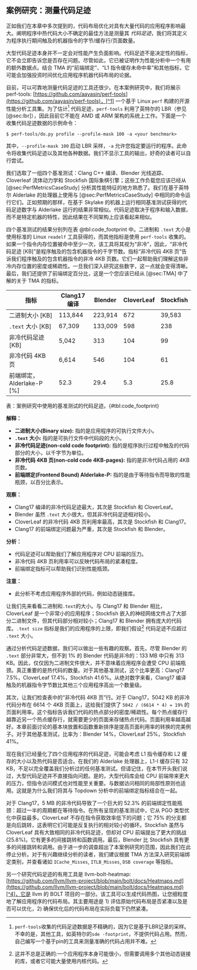 ## 案例研究：测量代码足迹

正如我们在本章中多次提到的，代码布局优化对具有大量代码的应用程序影响最大。阐明程序中热代码大小不确定的最佳方法是测量其 *代码足迹*，我们将其定义为程序执行期间触及的机器指令的字节/缓存行/页面数量。

大型代码足迹本身并不一定会对性能产生负面影响。代码足迹不是决定性的指标，它不会立即告诉您是否存在问题。尽管如此，它已被证明作为性能分析中一个有用的额外数据点。结合 TMA 的“前端绑定”、“L1 指令缓存未命中率”和其他指标，它可能会加强投资时间优化应用程序机器代码布局的论据。

目前，可以可靠地测量代码足迹的工具还很少。在本案例研究中，我们将展示 perf-tools: [https://github.com/aayasin/perf-tools](https://github.com/aayasin/perf-tools)，[^1] 一个基于 Linux `perf` 构建的开源性能分析工具集。为了估计[^2] 代码足迹，`perf-tools` 利用了英特尔的 LBR（参见 [@sec:lbr]），因此目前它不能在 AMD 或 ARM 架构的系统上工作。下面是一个收集代码足迹数据的示例命令：

```
$ perf-tools/do.py profile --profile-mask 100 -a <your benchmark>
```

其中，`--profile-mask 100` 启动 LBR 采样，`-a` 允许您指定要运行的程序。此命令将收集代码足迹以及其他各种数据。我们不显示工具的输出，好奇的读者可以自行尝试。

我们选取了一组四个基准测试：Clang C++ 编译、Blender 光线追踪、Cloverleaf 流体动力学和 Stockfish 国际象棋引擎；这些工作负载您应该已经从 [@sec:PerfMetricsCaseStudy] 分析其性能特征的地方熟悉了。我们在基于英特尔 Alderlake 的处理器上使用与 [@sec:PerfMetricsCaseStudy] 中相同的命令运行它们。正如预期的那样，在基于 Skylake 的机器上运行相同基准测试获得的代码足迹数字与 Alderlake 运行的结果非常相似。代码足迹取决于程序和输入数据，而不是特定机器的特性，因此结果在不同架构上应该看起来相似。

四个基准测试的结果分别列在表 @tbl:code_footprint 中。二进制和 `.text` 大小是使用标准的 Linux `readelf` 工具获得的，而其他指标是使用 `perf-tools` 收集的。如果一个指令内存位置被命中至少一次，该工具将其视为“非冷”，因此，“非冷代码足迹 [KB]”是程序触及的包含机器指令的千字节数。指标“非冷代码 4KB 页”告诉我们程序触及的包含机器指令的非冷 4KB 页数。它们一起帮助我们理解这些非冷内存位置的密度或稀疏性。一旦我们深入研究这些数字，这一点就会变得清晰。最后，我们还提供了前端绑定百分比，这是一个您应该已经从 [@sec:TMA] 中了解的关于 TMA 的指标。

| 指标 | Clang17 编译 | Blender | CloverLeaf | Stockfish |
|---|---|---|---|---|
| 二进制大小 [KB] | 113,844 | 223,914 | 672 | 39,583 |
| `.text` 大小 [KB] | 67,309 | 133,009 | 598 | 238 |
| 非冷代码足迹 [KB] | 5,042 | 313 | 104 | 99 |
| 非冷代码 4KB 页 | 6,614 | 546 | 104 | 61 |
| 前端绑定，Alderlake-P [%] | 52.3 | 29.4 | 5.3 | 25.8 |

表：案例研究中使用的基准测试的代码足迹。{#tbl:code_footprint}

**解释：**

* **二进制大小(Binary size):** 指的是应用程序的可执行文件大小。
* **`.text` 大小:** 指的是可执行文件中代码段的大小。
* **非冷代码足迹(non-cold code footprint):** 指的是程序执行过程中触及的代码部分的大小，以千字节为单位。
* **非冷代码 4KB 页(non-cold code 4KB-pages):** 指的是非冷代码占用的 4KB 页数。
* **前端绑定(Frontend Bound) Alderlake-P:** 指的是由于等待指令而导致的性能瓶颈，以百分比表示。

**观察：**

* Clang17 编译的非冷代码足迹最大，其次是 Stockfish 和 CloverLeaf。
* Blender 虽然 `.text` 大小很大，但其非冷代码足迹相对较小。
* CloverLeaf 的非冷代码 4KB 页利用率最高，其次是 Stockfish 和 Clang17。
* Clang17 的前端绑定问题最为严重，其次是 Stockfish 和 Blender。

**分析：**

* 代码足迹可以帮助我们了解应用程序对 CPU 前端的压力。
* 非冷代码 4KB 页利用率可以反映代码布局的紧凑程度。
* 前端绑定指标可以帮助我们识别性能瓶颈。

**注意：**

* 此分析不考虑应用程序外部的代码，例如动态链接库。


让我们先来看看二进制和`.text`的大小。与 Clang17 和 Blender 相比，CloverLeaf 是一个非常小的应用程序；Stockfish 嵌入的神经网络文件占了大部分二进制文件，但其代码部分相对较小；Clang17 和 Blender 拥有庞大的代码库。`.text size` 指标是我们的应用程序的上限，即我们假设[^3] 代码足迹不应超过 `.text` 大小。

通过分析代码足迹数据，我们可以做出一些有趣的观察。首先，尽管 Blender 的 `.text` 部分非常大，但不到 1% 的 Blender 代码是非冷的：133 MB 中只有 313 KB。因此，仅仅因为二进制文件很大，并不意味着应用程序会遭受 CPU 前端瓶颈。真正重要的是热代码的数量。对于其他基准测试，这个比率更高：Clang17 7.5%，CloverLeaf 17.4%，Stockfish 41.6%。从绝对数字来看，Clang17 编译触及的机器指令字节数比其他三个应用程序高出一个数量级。

其次，让我们检查表中的“非冷代码 4KB 页”行。对于 Clang17，5042 KB 的非冷代码分布在 6614 个 4KB 页面上，这给我们提供了 `5042 / (6614 * 4) = 19%` 的页面利用率。这个指标告诉我们代码的热点部分的密度/稀疏性。每个热点缓存行越靠近另一个热点缓存行，就需要更少的页面来存储热点代码。页面利用率越高越好。本章前面讨论的基本块放置和函数重新排序是提高页面利用率的转换的完美例子。对于其他基准测试，比率为：Blender 14%，CloverLeaf 25%，Stockfish 41%。 

现在我们已经量化了四个应用程序的代码足迹，可能会考虑 L1 指令缓存和 L2 缓存的大小以及热代码是否适合。在我们的 Alderlake 处理器上，L1-I 缓存只有 32 KB，不足以完全覆盖我们分析过的任何基准测试。但请记住，在本节开头我们说过，大型代码足迹并不直接指向问题。是的，大型代码库会给 CPU 前端带来更大的压力，但指令访问模式也对性能至关重要。与数据访问相同的局部性原则也适用。这就是为什么我们将其与 Topdown 分析中的前端绑定指标结合在一起。 

对于 Clang17，5 MB 的非冷代码导致了一个巨大的 52.3% 的前端绑定性能瓶颈：超过一半的周期都在等待指令。在所有呈现的基准测试中，它从 PGO 类型优化中获益最多。CloverLeaf 不存在指令获取效率低下的问题；它 75% 的分支都是向后跳转，这表明它们可能是反复执行的相对较小的循环。Stockfish 虽然与 CloverLeaf 具有大致相同的非冷代码足迹，但却对 CPU 前端提出了更大的挑战 (25.8%)。它有更多的间接跳转和函数调用。最后，Blender 比 Stockfish 具有更多的间接跳转和调用。由于进一步的调查超出了本案例研究的范围，因此我们在此停止分析。对于有兴趣继续分析的读者，我们建议根据 TMA 方法深入研究前端绑定类别，并查看诸如 `ICache_Misses`, `ITLB_Misses`, `DSB coverage` 等指标。

另一个研究代码足迹的有用工具是 llvm-bolt-heatmap: [https://github.com/llvm/llvm-project/blob/main/bolt/docs/Heatmaps.md](https://github.com/llvm/llvm-project/blob/main/bolt/docs/Heatmaps.md)[^4]，它是 llvm 的 BOLT 项目的一部分。该工具可以生成代码热图，让您细粒度地了解应用程序的代码布局。其主要用途是 1) 评估原始代码布局是否紧凑以及是否可以优化，2) 确保优化后的代码布局在实际负载下仍然紧凑。

[^1]: perf-tools - [https://github.com/aayasin/perf-tools](https://github.com/aayasin/perf-tools)
[^2]: `perf-tools`收集的代码足迹数据是不精确的，因为它是基于LBR记录的采样。不幸的是，其他工具，如英特尔的`sde -footprint`，不提供代码占用。然而，自己编写一个基于pin的工具来测量准确的代码占用并不难。
[^3]: 这并不总是正确的:一个应用程序本身可能很小，但需要调用多个其他动态链接的库，或者它可能大量使用内核代码。
[^4]: llvm-bolt-heatmap - [https://github.com/llvm/llvm-project/blob/main/bolt/docs/Heatmaps.md](https://github.com/llvm/llvm-project/blob/main/bolt/docs/Heatmaps.md)